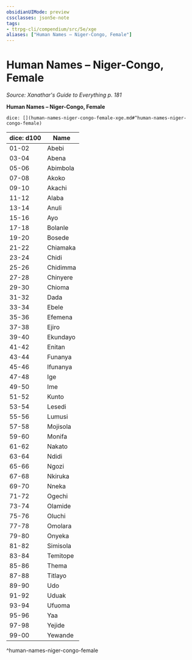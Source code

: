 ```yaml
---
obsidianUIMode: preview
cssclasses: json5e-note
tags:
- ttrpg-cli/compendium/src/5e/xge
aliases: ["Human Names – Niger-Congo, Female"]
---
```

# Human Names – Niger-Congo, Female
*Source: Xanathar's Guide to Everything p. 181* 

**Human Names – Niger-Congo, Female**

`dice: [](human-names-niger-congo-female-xge.md#^human-names-niger-congo-female)`

| dice: d100 | Name |
|------------|------|
| 01-02 | Abebi |
| 03-04 | Abena |
| 05-06 | Abimbola |
| 07-08 | Akoko |
| 09-10 | Akachi |
| 11-12 | Alaba |
| 13-14 | Anuli |
| 15-16 | Ayo |
| 17-18 | Bolanle |
| 19-20 | Bosede |
| 21-22 | Chiamaka |
| 23-24 | Chidi |
| 25-26 | Chidimma |
| 27-28 | Chinyere |
| 29-30 | Chioma |
| 31-32 | Dada |
| 33-34 | Ebele |
| 35-36 | Efemena |
| 37-38 | Ejiro |
| 39-40 | Ekundayo |
| 41-42 | Enitan |
| 43-44 | Funanya |
| 45-46 | Ifunanya |
| 47-48 | Ige |
| 49-50 | Ime |
| 51-52 | Kunto |
| 53-54 | Lesedi |
| 55-56 | Lumusi |
| 57-58 | Mojisola |
| 59-60 | Monifa |
| 61-62 | Nakato |
| 63-64 | Ndidi |
| 65-66 | Ngozi |
| 67-68 | Nkiruka |
| 69-70 | Nneka |
| 71-72 | Ogechi |
| 73-74 | Olamide |
| 75-76 | Oluchi |
| 77-78 | Omolara |
| 79-80 | Onyeka |
| 81-82 | Simisola |
| 83-84 | Temitope |
| 85-86 | Thema |
| 87-88 | Titlayo |
| 89-90 | Udo |
| 91-92 | Uduak |
| 93-94 | Ufuoma |
| 95-96 | Yaa |
| 97-98 | Yejide |
| 99-00 | Yewande |
^human-names-niger-congo-female